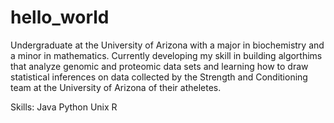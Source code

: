 # hello_world
Undergraduate at the University of Arizona with a major in biochemistry and a minor in mathematics. Currently developing my skill in building algorthims that analyze genomic and proteomic data sets and learning how to draw statistical inferences on data collected by the Strength and Conditioning team at the University of Arizona of their atheletes. 

Skills: 
Java 
Python 
Unix 
R
